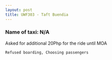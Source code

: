 ```yaml
---
layout: post
title: UWF303 - Taft Buendia
---
```


### Name of taxi: N/A

Asked for additional 20Php for the ride until MOA

```Refused boarding, Choosing passengers```
